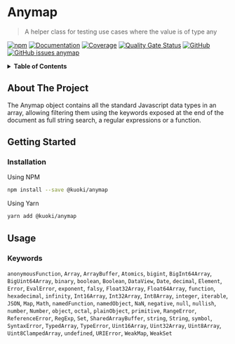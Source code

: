 # Anymap

> A helper class for testing use cases where the value is of type any

[![npm](https://img.shields.io/npm/v/@kuoki/anymap?logo=npm&style=flat-square)](https://www.npmjs.com/package/@kuoki/anymap)
[![Documentation](https://img.shields.io/badge/documentation-done-blue?style=flat-square)](https://ricardojbarrios.github.io/kuoki/anymap/)
[![Coverage](https://img.shields.io/sonar/coverage/kuoki-anymap/master?server=https%3A%2F%2Fsonarcloud.io&style=flat-square)](https://ricardojbarrios.github.io/kuoki/anymap/coverage/)
[![Quality Gate Status](https://img.shields.io/sonar/quality_gate/kuoki-anymap?logo=sonarcloud&server=https%3A%2F%2Fsonarcloud.io&style=flat-square)](https://sonarcloud.io/project/overview?id=kuoki-anymap)
[![GitHub](https://img.shields.io/github/license/ricardojbarrios/kuoki?style=flat-square)](https://github.com/RicardoJBarrios/kuoki/blob/main/LICENSE.md)
[![GitHub issues anymap](https://img.shields.io/github/issues/ricardojbarrios/kuoki/anymap?logo=github&label=issues&style=flat-square)](https://github.com/RicardoJBarrios/kuoki/labels/anymap)

<details>
  <summary><strong>Table of Contents</strong></summary>
  <ol>
    <li><a href="#about-the-project">About The Project</a></li>
    <li><a href="#getting-started">Getting Started</a></li>
    <li><a href="#usage">Usage</a></li>
  </ol>
</details>

## About The Project

The Anymap object contains all the standard Javascript data types in an array, allowing filtering them using the keywords exposed at the end of the document as full string search, a regular expressions or a function.

## Getting Started

### Installation

Using NPM

```sh
npm install --save @kuoki/anymap
```

Using Yarn

```sh
yarn add @kuoki/anymap
```

## Usage

### Keywords

`anonymousFunction`, `Array`, `ArrayBuffer`, `Atomics`, `bigint`, `BigInt64Array`, `BigUint64Array`, `binary`, `boolean`, `Boolean`, `DataView`, `Date`, `decimal`, `Element`, `Error`, `EvalError`, `exponent`, `falsy`, `Float32Array`, `Float64Array`, `function`, `hexadecimal`, `infinity`, `Int16Array`, `Int32Array`, `Int8Array`, `integer`, `iterable`, `JSON`, `Map`, `Math`, `namedFunction`, `namedObject`, `NaN`, `negative`, `null`, `nullish`, `number`, `Number`, `object`, `octal`, `plainObject`, `primitive`, `RangeError`, `ReferenceError`, `RegExp`, `Set`, `SharedArrayBuffer`, `string`, `String`, `symbol`, `SyntaxError`, `TypedArray`, `TypeError`, `Uint16Array`, `Uint32Array`, `Uint8Array`, `Uint8ClampedArray`, `undefined`, `URIError`, `WeakMap`, `WeakSet`
